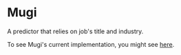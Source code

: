 # Mugi

A predictor that relies on job's title and industry.

To see Mugi's current implementation, you might see [here](https://github.com/neverbeenthisweeb/pelary/tree/main/pelary/service/mugi).
